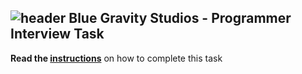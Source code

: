 ![header](https://github.com/milenasrocha/blue-gravity-programmer/assets/67220184/71d22289-f6e2-473b-8227-43187befeaa6)
 Blue Gravity Studios - Programmer Interview Task
---
**Read the [instructions](https://bluegravity.notion.site/Programmer-Interview-54d0673473414d42b6a6ca7e5d90d5a9)** on how to complete this task
